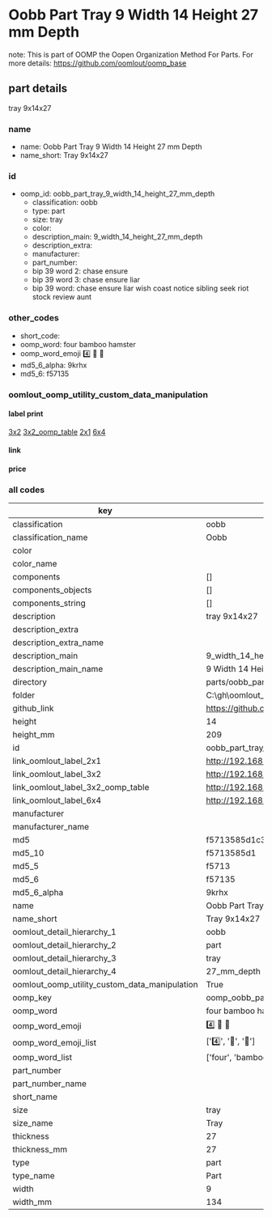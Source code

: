 # Oobb Part Tray 9 Width 14 Height 27 mm Depth  

note: This is part of OOMP the Oopen Organization Method For Parts. For more details: https://github.com/oomlout/oomp_base

##  part details
  



tray 9x14x27



### name
* name: Oobb Part Tray 9 Width 14 Height 27 mm Depth
* name_short: Tray 9x14x27 
### id
* oomp_id: oobb_part_tray_9_width_14_height_27_mm_depth
  * classification: oobb
  * type: part
  * size: tray
  * color: 
  * description_main: 9_width_14_height_27_mm_depth
  * description_extra: 
  * manufacturer: 
  * part_number: 
  * bip 39 word 2: chase ensure
  * bip 39 word 3: chase ensure liar
  * bip 39 word: chase ensure liar wish coast notice sibling seek riot stock review aunt

### other_codes
* short_code: 
* oomp_word: four bamboo hamster
* oomp_word_emoji :four: :bamboo: :hamster:
* md5_6_alpha: 9krhx
* md5_6: f57135






### oomlout_oomp_utility_custom_data_manipulation
#### label print
[3x2](http://192.168.1.245:1112/?label=oomp%209krhx)
[3x2_oomp_table](http://192.168.1.108:1112/?label=oomp%209krhx)
[2x1](http://192.168.1.242:1112/?label=oomp%209krhx)
[6x4](http://192.168.1.55:1112/?label=oomp%209krhx)    

#### link

                              

#### price







### all codes 
| key | value |  
| --- | --- |  
| classification | oobb |  
| classification_name | Oobb |  
| color |  |  
| color_name |  |  
| components | [] |  
| components_objects | [] |  
| components_string | [] |  
| description | tray 9x14x27 |  
| description_extra |  |  
| description_extra_name |  |  
| description_main | 9_width_14_height_27_mm_depth |  
| description_main_name | 9 Width 14 Height 27 mm Depth |  
| directory | parts/oobb_part_tray_9_width_14_height_27_mm_depth |  
| folder | C:\gh\oomlout_oobb_version_4_generated_parts\parts\oobb_part_tray_9_width_14_height_27_mm_depth |  
| github_link | https://github.com/oomlout/oomlout_oomp_part_src/tree/main/parts/oobb_part_tray_9_width_14_height_27_mm_depth |  
| height | 14 |  
| height_mm | 209 |  
| id | oobb_part_tray_9_width_14_height_27_mm_depth |  
| link_oomlout_label_2x1 | http://192.168.1.242:1112/?label=oomp%209krhx |  
| link_oomlout_label_3x2 | http://192.168.1.245:1112/?label=oomp%209krhx |  
| link_oomlout_label_3x2_oomp_table | http://192.168.1.108:1112/?label=oomp%209krhx |  
| link_oomlout_label_6x4 | http://192.168.1.55:1112/?label=oomp%209krhx |  
| manufacturer |  |  
| manufacturer_name |  |  
| md5 | f5713585d1c318f65b966fc90192d135 |  
| md5_10 | f5713585d1 |  
| md5_5 | f5713 |  
| md5_6 | f57135 |  
| md5_6_alpha | 9krhx |  
| name | Oobb Part Tray 9 Width 14 Height 27 mm Depth |  
| name_short | Tray 9x14x27  |  
| oomlout_detail_hierarchy_1 | oobb |  
| oomlout_detail_hierarchy_2 | part |  
| oomlout_detail_hierarchy_3 | tray |  
| oomlout_detail_hierarchy_4 | 27_mm_depth |  
| oomlout_oomp_utility_custom_data_manipulation | True |  
| oomp_key | oomp_oobb_part_tray_9_width_14_height_27_mm_depth |  
| oomp_word | four bamboo hamster |  
| oomp_word_emoji | :four: :bamboo: :hamster: |  
| oomp_word_emoji_list | [':four:', ':bamboo:', ':hamster:'] |  
| oomp_word_list | ['four', 'bamboo', 'hamster'] |  
| part_number |  |  
| part_number_name |  |  
| short_name |  |  
| size | tray |  
| size_name | Tray |  
| thickness | 27 |  
| thickness_mm | 27 |  
| type | part |  
| type_name | Part |  
| width | 9 |  
| width_mm | 134 |  
